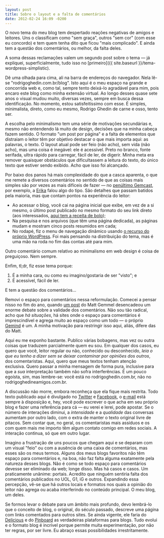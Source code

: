 ```yaml
---
layout: post
title: Sobre o layout e a falta de comentários
date: 2012-02-24 16:09 -0200
---
```

O novo tema do meu blog tem despertado reações negativas de amigos e leitores. Uns o classificam como "sem graça", outros "sem cor" (com esse eu concordo) e tem quem tenha dito que ficou "mais complicado". E ainda tem a questão dos comentários, ou melhor, da falta deles.

A soma dessas reclamações valem um segundo post sobre o tema — já expliquei, superficialmente, tudo isso no [primeiro]({{ site.baseurl }}/tema-wordpress-simplistic).

Dê uma olhada para cima, ali na barra de endereços do navegador. Nela lê-se "rodrigoghedin.com.br/blog". Isto aqui é o meu espaço na grande e concorrida web e, como tal, sempre tento deixá-lo agradável para mim, pois encaro este blog como minha extensão virtual. Ao longo desses quase sete anos o visual mudou muito, diversas vezes, sempre em busca dessa identificação. No momento, estou satisfeitíssimo com esse. É simples, minimalista, direto, como eu mesmo, Rodrigo Ghedin de carne e osso, tento ser.

A escolha pelo minimalismo tem uma série de motivações secundárias e, mesmo não entendendo lá muito de design, decisões que na minha cabeça fazem sentido. O formato "um post por página" e a falta de elementos que distraiam o leitor têm por objetivo destacar o que mais importa aqui: as palavras, o texto. O layout atual pode ser feio (não acho), sem vida (não acho), mas uma coisa é inegável: ele é acessível. Preto no branco, fonte serifada, ultra rápido para carregar, fácil de ler, de digerir. Minha meta era remover quaisquer obstáculos que dificultassem a leitura do texto, do único texto que estiver sendo exibido. Acho que isso foi alcançado.

Por baixo dos panos há mais complexidade do que a casca aparenta, o que me remete a diversos comentários no sentido de que as coisas mais simples são por vezes as mais difíceis de fazer — no [penúltimo Gemcast](https://gemindarquivo.wordpress.com/2012/02/16/gemcast-021-web-design-html-e-navegadores-web/), por exemplo, a [Erika](http://erikasarti.net/) falou algo do tipo. São detalhes que passam batidos pela maioria, mas que contam pontos na experiência do leitor:

*   Ao acessar o blog, você cai na página inicial que exibe, em vez de a si mesmo, o último post publicado no mesmo formato do seu link direto (aos interessados, [aqui tem a receita de bolo](http://www.scriptygoddess.com/archives/2007/04/28/wordpress-make-home-page-show-latest-post-in-the-single-post-format/));
*   Na pesquisa e nos arquivos (que têm uma página dedicada), as páginas mudam e mostram cinco posts resumidos em cada;
*   No rodapé, fiz o menu de navegação dinâmico usando [o recurso do próprio WordPress](http://codex.wordpress.org/Navigation_Menus). Foi mais pensando na distribuição do tema, mas é uma mão na roda no fim das contas até para mim.

Outro comentário comum relativo ao minimalismo em web design é coisa de preguiçoso. Nem sempre.

Enfim, tl;dr, fiz esse tema porque:

1.  É a minha cara, ou como eu imagino/gostaria de ser "visto"; e
2.  É acessível, fácil de ler.

E tem a questão dos comentários...

Removi o espaço para comentários nessa reformulação. Comecei a pensar nisso no fim do ano, quando [um post](http://mattgemmell.com/2011/11/29/comments-off/) do Matt Gemmel desencadeou um enorme debate sobre a validade dos comentários. Não sou tão radical, acho que _há situações_, há sites onde o espaço para comentários é imprescindível e agrega muito ao espaço como um todo — o próprio [Gemind](https://gemindarquivo.wordpress.com/) é um. A minha motivação para restringir isso aqui, aliás, difere das do Matt.

Aqui eu me exponho bastante. Publico várias bobagens, mas vez ou outra coisas que traduzem parcialmente quem eu sou. Em qualquer dos casos, eu quero que você, leitor regular ou não, conhecido ou desconhecido, _leia o que eu tenho a dizer sem se deixar contaminar por opiniões dos outros_, dos comentaristas. Aqui, quero que meus textos tenham atenção exclusiva. Quero passar a minha mensagem de forma pura, inclusive para que a _sua_ interpretação também não sofra interferências. É um pouco egoísta, sim, mas lembre-se: você está no rodrigoghedin.com.br, não no rodrigoghedineamigos.com.br.

A discussão não morre, embora reconheça que ela fique mais restrita. Todo texto publicado aqui é divulgado no [Twitter](http://twitter.com/ghedin) e [Facebook](http://www.facebook.com/rghedin), o [e-mail](mailto:ghedin@gmail.com) está sempre à disposição e, hey, você pode escrever o que acha em seu próprio blog e fazer uma referência para cá — eu verei e lerei, pode apostar. Se o número de interações diminui, a _intensidade_ e a _qualidade_ das conversas aumentam por outro lado, com o extra de manter o texto original livre de pitacos. Sem contar que, no geral, os comentaristas mais assíduos e os com quem mais me importo têm algum contato comigo em redes sociais. A interação continua, só que em outro lugar.

Imagino a frustração de uns poucos que chegam aqui e se deparam com um visual "feio" ou com a ausência de uma caixa de comentários, mas esses são os meus termos. Alguns dos meus blogs favoritos não têm espaço para comentários e, na boa, não faz falta alguma exatamente pela natureza desses blogs. Não é como se todo espaço para comentários devesse ser eliminado da web; longe disso. Mas há casos e casos. Um praticamente unânime: portais. Acredito que ninguém sentiria falta dos comentários publicados no UOL, G1, iG e outros. Expandindo essa percepção, vê-se que há outros locais e formatos nos quais a opinião do leitor não agrega ou acaba interferindo no conteúdo principal. O meu blog, um deles.

Se formos levar o debate para um âmbito mais profundo, devo lembrá-lo que o conceito de blog, o original, do século passado, descreve uma página com links comentados para outros sites. Se ainda vigente, ele faria do [Delicious](http://delicious.com) e do [Pinboard](https://pinboard.in/u:ghedin) as verdadeiras plataformas para blogs. Tudo evolui e o formato blog é incrível porque permite muita experimentação, por não ter regras, por ser livre. Eu abraço essas possibilidades irrestritamente.
